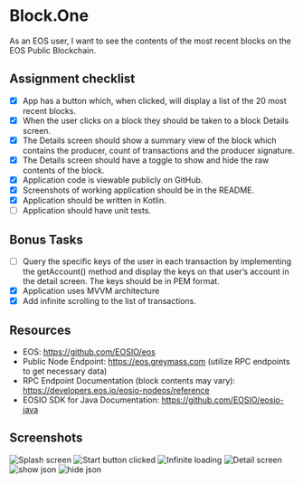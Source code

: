 # Block.One
As an EOS user, I want to see the contents of the most recent blocks on the EOS Public Blockchain.

## Assignment checklist
 - [x] App has a button which, when clicked, will display a list of the 20 most recent blocks.
 - [x] When the user clicks on a block they should be taken to a block Details screen.
 - [x] The Details screen should show a summary view of the block which contains the producer, count of
transactions and the producer signature.
 - [x] The Details screen should have a toggle to show and hide the raw contents of the block.
 - [x] Application code is viewable publicly on GitHub.
 - [x] Screenshots of working application should be in the README.
 - [x] Application should be written in Kotlin.
 - [ ] Application should have unit tests.
 
 ## Bonus Tasks
 - [ ] Query the specific keys of the user in each transaction by implementing the getAccount() method and
display the keys on that user’s account in the detail screen. The keys should be in PEM format.
 - [x] Application uses MVVM architecture
 - [x] Add infinite scrolling to the list of transactions.
 
 ## Resources
- EOS: https://github.com/EOSIO/eos
- Public Node Endpoint: https://eos.greymass.com (utilize RPC endpoints to get necessary data)
- RPC Endpoint Documentation (block contents may vary):
https://developers.eos.io/eosio-nodeos/reference
- EOSIO SDK for Java Documentation: https://github.com/EOSIO/eosio-java

## Screenshots
![Splash screen](app/screenshots/Screenshot_20200613-031336.jpg)
![Start button clicked](app/screenshots/Screenshot_20200613-031349.jpg)
![Infinite loading](app/screenshots/Screenshot_20200613-031354.jpg)
![Detail screen](app/screenshots/Screenshot_20200613-031407.jpg)
![show json](app/screenshots/Screenshot_20200613-031417.jpg)
![hide json](app/screenshots/Screenshot_20200613-031422.jpg)
